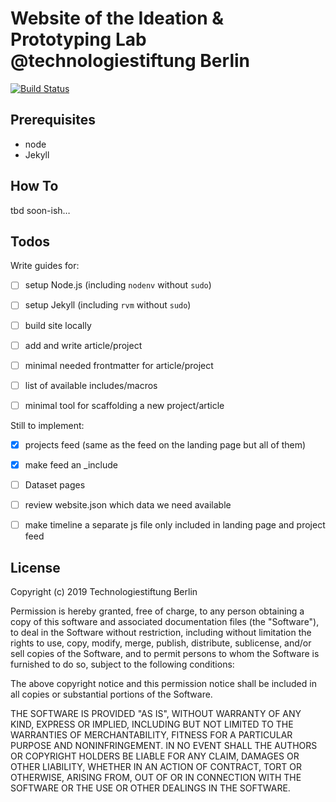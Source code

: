 
# Website of the Ideation & Prototyping Lab @technologiestiftung Berlin

[![Build Status](https://travis-ci.org/technologiestiftung/lab-site.svg?branch=master)](https://travis-ci.org/technologiestiftung/lab-site)

## Prerequisites

- node
- Jekyll

## How To

tbd soon-ish…

## Todos

Write guides for:

- [ ] setup Node.js (including `nodenv` without `sudo`)
- [ ] setup Jekyll (including `rvm` without `sudo`)
- [ ] build site locally
- [ ] add and write article/project
- [ ] minimal needed frontmatter for article/project
- [ ] list of available includes/macros
- [ ] minimal tool for scaffolding a new project/article


Still to implement:

- [x] projects feed (same as the feed on the landing page but all of them)
- [x] make feed an _include
- [ ] Dataset pages
- [ ] review website.json which data we need available
- [ ] make timeline a separate js file only included in landing page and project feed


## License

Copyright (c) 2019 Technologiestiftung Berlin

Permission is hereby granted, free of charge, to any person obtaining a copy
of this software and associated documentation files (the "Software"), to deal
in the Software without restriction, including without limitation the rights
to use, copy, modify, merge, publish, distribute, sublicense, and/or sell
copies of the Software, and to permit persons to whom the Software is
furnished to do so, subject to the following conditions:

The above copyright notice and this permission notice shall be included in all
copies or substantial portions of the Software.

THE SOFTWARE IS PROVIDED "AS IS", WITHOUT WARRANTY OF ANY KIND, EXPRESS OR
IMPLIED, INCLUDING BUT NOT LIMITED TO THE WARRANTIES OF MERCHANTABILITY,
FITNESS FOR A PARTICULAR PURPOSE AND NONINFRINGEMENT. IN NO EVENT SHALL THE
AUTHORS OR COPYRIGHT HOLDERS BE LIABLE FOR ANY CLAIM, DAMAGES OR OTHER
LIABILITY, WHETHER IN AN ACTION OF CONTRACT, TORT OR OTHERWISE, ARISING FROM,
OUT OF OR IN CONNECTION WITH THE SOFTWARE OR THE USE OR OTHER DEALINGS IN THE
SOFTWARE.

